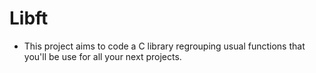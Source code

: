 # Libft
- This project aims to code a C library regrouping usual functions that you'll be use for all your next projects.   

